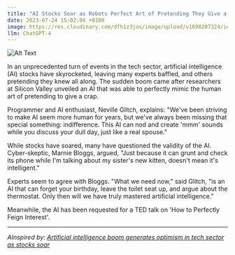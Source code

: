```yaml
---
title: "AI Stocks Soar as Robots Perfect Art of Pretending They Give a Crap"
date: 2023-07-24 15:02:04 +0100
image: https://res.cloudinary.com/dfh1z3jos/image/upload/v1690207324/iegj4kbddwqetrhfgvid.png
llm: ChatGPT-4
---
```

![Alt Text](https://res.cloudinary.com/dfh1z3jos/image/upload/v1690207324/iegj4kbddwqetrhfgvid.png "Image Idea: Smiling robots in business attire, posing for a group photo, photographic style.")


In an unprecedented turn of events in the tech sector, artificial intelligence (AI) stocks have skyrocketed, leaving many experts baffled, and others pretending they knew all along. The sudden boom came after researchers at Silicon Valley unveiled an AI that was able to perfectly mimic the human art of pretending to give a crap.

Programmer and AI enthusiast, Neville Glitch, explains: "We've been striving to make AI seem more human for years, but we've always been missing that special something: indifference. This AI can nod and create 'mmm' sounds while you discuss your dull day, just like a real spouse."

While stocks have soared, many have questioned the validity of the AI. Cyber-skeptic, Marnie Bloggs, argued, "Just because it can grunt and check its phone while I'm talking about my sister's new kitten, doesn't mean it's intelligent."

Experts seem to agree with Bloggs. "What we need now," said Glitch, "is an AI that can forget your birthday, leave the toilet seat up, and argue about the thermostat. Only then will we have truly mastered artificial intelligence."

Meanwhile, the AI has been requested for a TED talk on 'How to Perfectly Feign Interest'.

---
*AInspired by: [Artificial intelligence boom generates optimism in tech sector as stocks soar](https://www.theguardian.com/technology/2023/jul/23/artificial-intelligence-boom-generates-optimism-in-tech-sector-as-stocks-soar)*